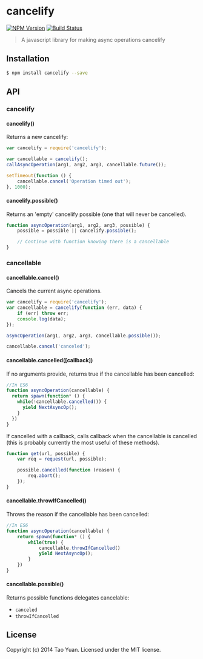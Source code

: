 cancelify
=========

[![NPM Version](https://img.shields.io/npm/v/cancelify.svg?style=flat)](https://www.npmjs.org/package/cancelify)
[![Build Status](http://img.shields.io/travis/taoyuan/cancelify.svg?style=flat)](https://travis-ci.org/taoyuan/cancelify)

> A javascript library for making async operations cancelify

## Installation

```bash
$ npm install cancelify --save
```

## API

### cancelify

#### cancelify()

Returns a new cancelify:

```js
var cancelify = require('cancelify');

var cancellable = cancelify();
callAsyncOperation(arg1, arg2, arg3, cancellable.future());

setTimeout(function () {
    cancellable.cancel('Operation timed out');
}, 1000);
```

#### cancelify.possible()

Returns an 'empty' cancelify possible (one that will never be cancelled).

```js
function asyncOperation(arg1, arg2, arg3, possible) {
    possible = possible || cancelify.possible();

    // Continue with function knowing there is a cancellable
}
```

### cancellable

#### cancellable.cancel()

Cancels the current async operations.

```js
var cancelify = require('cancelify');
var cancellable = cancelify(function (err, data) {
    if (err) throw err;
    console.log(data);
});

asyncOperation(arg1, arg2, arg3, cancellable.possible());

cancellable.cancel('canceled');
```

#### cancellable.cancelled([callback])

If no arguments provide, returns true if the cancellable has been cancelled:

```js
//In ES6
function asyncOperation(cancellable) {
  return spawn(function* () {
    while(!cancellable.cancelled()) {
      yield NextAsyncOp();
    }
  })
}
```

If cancelled with a callback, calls callback when the cancellable is cancelled 
(this is probably currently the most useful of these methods).

```javascript
function get(url, possible) {
    var req = request(url, possible);

    possible.cancelled(function (reason) {
        req.abort();
    });
}
```

#### cancellable.throwIfCancelled()

Throws the reason if the cancellable has been cancelled:

```javascript
//In ES6
function asyncOperation(cancellable) {
    return spawn(function* () {
        while(true) {
            cancellable.throwIfCancelled()
            yield NextAsyncOp();
        }
    })
}
```

#### cancellable.possible()

Returns possible functions delegates cancelable:
* `canceled`
* `throwIfCancelled`

## License

Copyright (c) 2014 Tao Yuan. Licensed under the MIT license.
